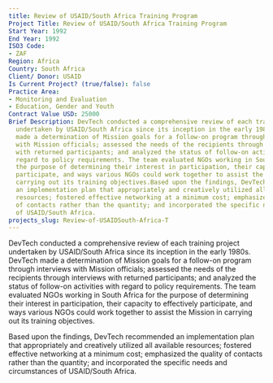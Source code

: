 ```yaml
---
title: Review of USAID/South Africa Training Program
Project Title: Review of USAID/South Africa Training Program
Start Year: 1992
End Year: 1992
ISO3 Code:
- ZAF
Region: Africa
Country: South Africa
Client/ Donor: USAID
Is Current Project? (true/false): false
Practice Area:
- Monitoring and Evaluation
- Education, Gender and Youth
Contract Value USD: 25000
Brief Description: DevTech conducted a comprehensive review of each training project
  undertaken by USAID/South Africa since its inception in the early 1980s. DevTech
  made a determination of Mission goals for a follow-on program through interviews
  with Mission officials; assessed the needs of the recipients through interviews
  with returned participants; and analyzed the status of follow-on activities with
  regard to policy requirements. The team evaluated NGOs working in South Africa for
  the purpose of determining their interest in participation, their capacity to effectively
  participate, and ways various NGOs could work together to assist the Mission in
  carrying out its training objectives.Based upon the findings, DevTech recommended
  an implementation plan that appropriately and creatively utilized all available
  resources; fostered effective networking at a minimum cost; emphasized the quality
  of contacts rather than the quantity; and incorporated the specific needs and circumstances
  of USAID/South Africa.
projects_slug: Review-of-USAIDSouth-Africa-T
---
```


DevTech conducted a comprehensive review of each training project undertaken by USAID/South Africa since its inception in the early 1980s. DevTech made a determination of Mission goals for a follow-on program through interviews with Mission officials; assessed the needs of the recipients through interviews with returned participants; and analyzed the status of follow-on activities with regard to policy requirements. The team evaluated NGOs working in South Africa for the purpose of determining their interest in participation, their capacity to effectively participate, and ways various NGOs could work together to assist the Mission in carrying out its training objectives.

Based upon the findings, DevTech recommended an implementation plan that appropriately and creatively utilized all available resources; fostered effective networking at a minimum cost; emphasized the quality of contacts rather than the quantity; and incorporated the specific needs and circumstances of USAID/South Africa.
